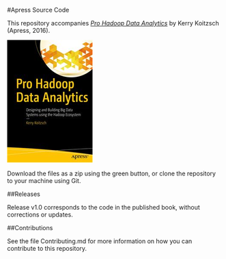#Apress Source Code

This repository accompanies [*Pro Hadoop Data Analytics*](http://www.apress.com/9781484219096) by Kerry Koitzsch (Apress, 2016).

![Cover image](9781484219096.jpg)

Download the files as a zip using the green button, or clone the repository to your machine using Git.

##Releases

Release v1.0 corresponds to the code in the published book, without corrections or updates.

##Contributions

See the file Contributing.md for more information on how you can contribute to this repository.
